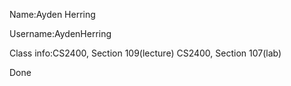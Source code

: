 Name:Ayden Herring

Username:AydenHerring

Class info:CS2400, Section 109(lecture)     CS2400, Section 107(lab)

Done